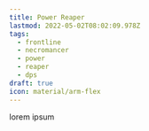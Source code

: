 ```yaml
---
title: Power Reaper
lastmod: 2022-05-02T08:02:09.978Z
tags:
  - frontline
  - necromancer
  - power
  - reaper
  - dps
draft: true
icon: material/arm-flex
---
```

lorem ipsum